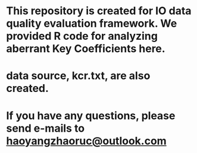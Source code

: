 # This repository is created for IO data quality evaluation framework. We provided R code for analyzing aberrant Key Coefficients here.
# data source, kcr.txt, are also created.
# If you have any questions, please send e-mails to haoyangzhaoruc@outlook.com

